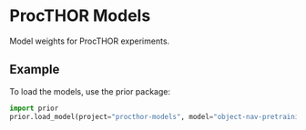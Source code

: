 # ProcTHOR Models

Model weights for ProcTHOR experiments.

## Example

To load the models, use the prior package:
```python
import prior
prior.load_model(project="procthor-models", model="object-nav-pretraining")
```
